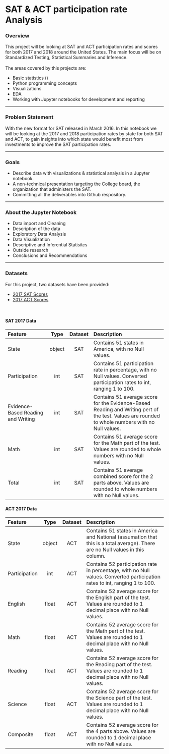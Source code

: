 # SAT & ACT participation rate Analysis


### Overview
This project will be looking at SAT and ACT participation rates and scores for both 2017 and 2018 around the United States. The main focus will be on Standardized Testing, Statistical Summaries and Inference.<br><br>
The areas covered by this projects are:
- Basic statistics ()
- Python programming concepts
- Visualizations
- EDA
- Working with Jupyter notebooks for development and reporting

---

### Problem Statement
With the new format for SAT released in March 2016. In this notebook we will be looking at the 2017 and 2018 participation rates by state for both SAT and ACT, to gain insights into which state would benefit most from investments to improve the SAT participation rates.

--- 

### Goals
- Describe data with visualizations & statistical analysis in a Jupyter notebook.
- A non-technical presentation targeting the College board, the organization that administers the SAT. 
- Committing all the deliverables into Github respository.

---

### About the Jupyter Notebook

- Data import and Cleaning
- Description of the data
- Exploratory Data Analysis
- Data Visualization
- Descriptive and Inferential Statisitcs
- Outside research
- Conclusions and Recommendations

---

### Datasets

For this project, two datasets have been provided:
- [2017 SAT Scores](../data/sat_2017.csv)
- [2017 ACT Scores](../data/act_2017.csv)

<br>

#### SAT 2017 Data
| Feature | Type  | Dataset | Description |
|:--|:-:|:-: |:--|
| State | object | SAT | Contains 51 states in America, with no Null values. |
| Participation | int | SAT | Contains 51 participation rate in percentage, with no Null values. Converted participation rates to int, ranging 1 to 100.  |
|   Evidence-Based Reading and Writing    | int | SAT | Contains 51 average score for the Evidence-Based Reading and Writing pert of the test. Values are rounded to whole numbers with no Null values. |
|   Math    | int | SAT | Contains 51 average score for the Math part of the test. Values are rounded to whole numbers with no Null values. |
|   Total    | int | SAT | Contains 51 average combined score for the 2 parts above. Values are rounded to whole numbers with no Null values.  |

#### ACT 2017 Data
| Feature | Type  | Dataset | Description |
|:--|:-:|:-: |:--|
| State | object | ACT | Contains 51 states in America and National (assumation that this is a total average). There are no Null values in this column. |
| Participation | int | ACT | Contains 52 participation rate in percentage, with no Null values. Converted participation rates to int, ranging 1 to 100. |
| English | float | ACT | Contains 52 average score for the English part of the test. Values are rounded to 1 decimal place with no Null values. |
| Math | float | ACT | Contains 52 average score for the Math part of the test. Values are rounded to 1 decimal place with no Null values. |
| Reading | float | ACT | Contains 52 average score for the Reading part of the test. Values are rounded to 1 decimal place with no Null values.  |
| Science | float | ACT | Contains 52 average score for the Science part of the test. Values are rounded to 1 decimal place with no Null values. |
| Composite | float | ACT | Contains 52 average score for the 4 parts above. Values are rounded to 1 decimal place with no Null values. |



